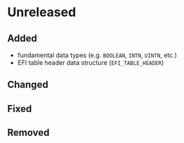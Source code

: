 # Unreleased

## Added

- fundamental data types (e.g. `BOOLEAN`, `INTN`, `UINTN`, etc.)
- EFI table header data structure (`EFI_TABLE_HEADER`)

## Changed

## Fixed

## Removed
